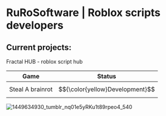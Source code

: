 # RuRoSoftware | Roblox scripts developers
## Current projects:
Fractal HUB - roblox script hub

| Game     | Status                                                          |
|----------|-----------------------------------------------------------------|
| Steal A brainrot   | $${\color{yellow}Development}$$       |

![1449634930_tumblr_nq01e5yRKu1t89rpeo4_540](https://github.com/user-attachments/assets/a8743737-c4dc-40e8-9968-f1fff22d329e)
